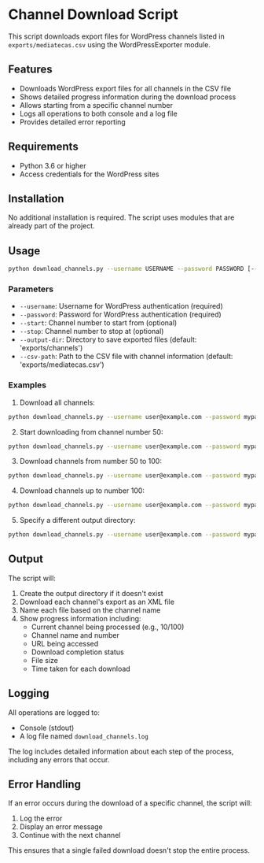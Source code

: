 # Channel Download Script

This script downloads export files for WordPress channels listed in `exports/mediatecas.csv` using the WordPressExporter module.

## Features

- Downloads WordPress export files for all channels in the CSV file
- Shows detailed progress information during the download process
- Allows starting from a specific channel number
- Logs all operations to both console and a log file
- Provides detailed error reporting

## Requirements

- Python 3.6 or higher
- Access credentials for the WordPress sites

## Installation

No additional installation is required. The script uses modules that are already part of the project.

## Usage

```bash
python download_channels.py --username USERNAME --password PASSWORD [--start CHANNEL_NUMBER]
```

### Parameters

- `--username`: Username for WordPress authentication (required)
- `--password`: Password for WordPress authentication (required)
- `--start`: Channel number to start from (optional)
- `--stop`: Channel number to stop at (optional)
- `--output-dir`: Directory to save exported files (default: 'exports/channels')
- `--csv-path`: Path to the CSV file with channel information (default: 'exports/mediatecas.csv')

### Examples

1. Download all channels:

```bash
python download_channels.py --username user@example.com --password mypassword
```

2. Start downloading from channel number 50:

```bash
python download_channels.py --username user@example.com --password mypassword --start 50
```

3. Download channels from number 50 to 100:

```bash
python download_channels.py --username user@example.com --password mypassword --start 50 --stop 100
```

4. Download channels up to number 100:

```bash
python download_channels.py --username user@example.com --password mypassword --stop 100
```

5. Specify a different output directory:

```bash
python download_channels.py --username user@example.com --password mypassword --output-dir my_exports
```

## Output

The script will:

1. Create the output directory if it doesn't exist
2. Download each channel's export as an XML file
3. Name each file based on the channel name
4. Show progress information including:
   - Current channel being processed (e.g., 10/100)
   - Channel name and number
   - URL being accessed
   - Download completion status
   - File size
   - Time taken for each download

## Logging

All operations are logged to:
- Console (stdout)
- A log file named `download_channels.log`

The log includes detailed information about each step of the process, including any errors that occur.

## Error Handling

If an error occurs during the download of a specific channel, the script will:
1. Log the error
2. Display an error message
3. Continue with the next channel

This ensures that a single failed download doesn't stop the entire process.
